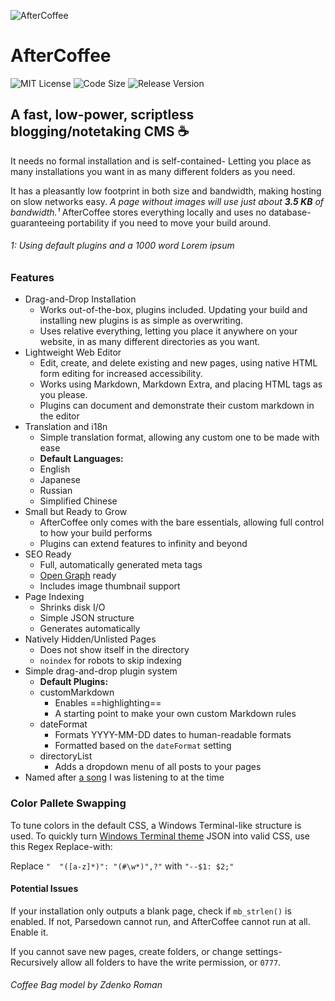 ![AfterCoffee](https://wolfgang.space/assets/github/aftercoffee.png)

# AfterCoffee
![MIT License](https://img.shields.io/github/license/wolfgang-degroot/AfterCoffee) ![Code Size](https://img.shields.io/github/languages/code-size/wolfgang-degroot/AfterCoffee) ![Release Version](https://img.shields.io/github/v/release/wolfgang-degroot/AfterCoffee)
## A fast, low-power, scriptless blogging/notetaking CMS ☕
It needs no formal installation and is self-contained- Letting you place as many installations you want in as many different folders as you need.

It has a pleasantly low footprint in both size and bandwidth, making hosting on slow networks easy. *A page without images will use just about **3.5 KB** of bandwidth.¹*
AfterCoffee stores everything locally and uses no database- guaranteeing portability if you need to move your build around.

###### 1: Using default plugins and a 1000 word *Lorem ipsum*
### Features

- Drag-and-Drop Installation
  - Works out-of-the-box, plugins included. Updating your build and installing new plugins is as simple as overwriting.
  - Uses relative everything, letting you place it anywhere on your website, in as many different directories as you want.
- Lightweight Web Editor
  - Edit, create, and delete existing and new pages, using native HTML form editing for increased accessibility.
  - Works using Markdown, Markdown Extra, and placing HTML tags as you please.
  - Plugins can document and demonstrate their custom markdown in the editor
- Translation and i18n
  - Simple translation format, allowing any custom one to be made with ease
  - **Default Languages:**
  - English
  - Japanese
  - Russian
  - Simplified Chinese
- Small but Ready to Grow
  - AfterCoffee only comes with the bare essentials, allowing full control to how your build performs
  - Plugins can extend features to infinity and beyond
- SEO Ready
  - Full, automatically generated meta tags
  - [Open Graph](https://ogp.me/) ready
  - Includes image thumbnail support
- Page Indexing
  - Shrinks disk I/O
  - Simple JSON structure
  - Generates automatically
- Natively Hidden/Unlisted Pages
  - Does not show itself in the directory
  - `noindex` for robots to skip indexing
- Simple drag-and-drop plugin system
  - **Default Plugins:**
  - customMarkdown
    - Enables ==highlighting==
    - A starting point to make your own custom Markdown rules
  - dateFormat
    - Formats YYYY-MM-DD dates to human-readable formats
    - Formatted based on the `dateFormat` setting
  - directoryList
    - Adds a dropdown menu of all posts to your pages
- Named after [a song](https://open.spotify.com/track/7EaL8Zt8UAabmP6sQydgx9 "a song") I was listening to at the time

### Color Pallete Swapping
To tune colors in the default CSS, a Windows Terminal-like structure is used.
To quickly turn [Windows Terminal theme](https://windowsterminalthemes.dev) JSON into valid CSS, use this Regex Replace-with:

Replace `"  "([a-z]*)": "(#\w*)",?"` with `"--$1: $2;"`

#### Potential Issues
If your installation only outputs a blank page, check if `mb_strlen()` is enabled.
If not, Parsedown cannot run, and AfterCoffee cannot run at all. Enable it.

If you cannot save new pages, create folders, or change settings- Recursively allow all folders to have the write permission, or `0777`.

###### *Coffee Bag model by Zdenko Roman*
